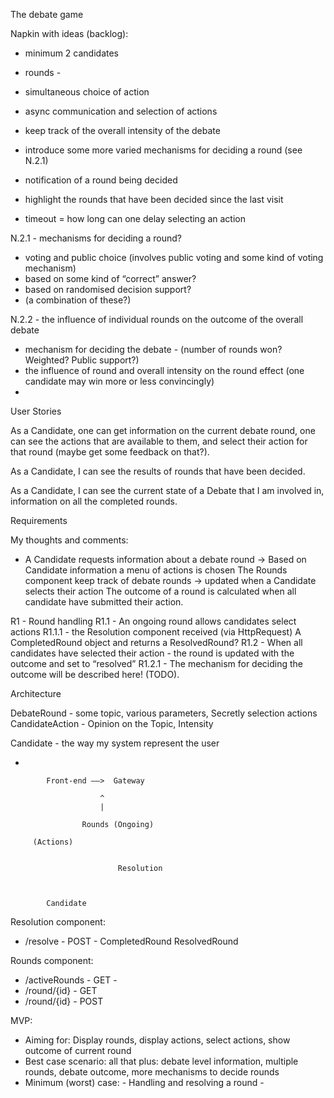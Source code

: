 The debate game

Napkin with ideas (backlog):

- minimum 2 candidates
- rounds -
- simultaneous choice of action
- async communication and selection of actions
- keep track of the overall intensity of the debate

- introduce some more varied mechanisms for deciding a round (see N.2.1)

- notification of a round being decided
- highlight the rounds that have been decided since the last visit

- timeout = how long can one delay selecting an action

N.2.1 - mechanisms for deciding a round?
- voting and public choice (involves public voting and some kind of voting mechanism)
- based on some kind of “correct” answer?
- based on randomised decision support?
- (a combination of these?)


N.2.2 - the influence of individual rounds on the outcome of the overall debate
- mechanism for deciding the debate - (number of rounds won? Weighted? Public support?)
- the influence of round and overall intensity on the round effect (one candidate may win more or less convincingly)
-


User Stories


As a Candidate, one can get information on the current debate round,
one can see the actions that are available to them,
and select their action for that round (maybe get some feedback on that?).

As a Candidate, I can see the results of rounds that have been decided.

As a Candidate, I can see the current state of a Debate that I am involved in,
information on all the completed rounds.



Requirements

My thoughts and comments:
- A Candidate requests information about a debate round ->
  Based on Candidate information a menu of actions is chosen
  The Rounds component keep track of debate rounds -> updated when a Candidate selects their action
  The outcome of a round is calculated when all candidate have submitted their action.



R1 - Round handling
R1.1 - An ongoing round allows candidates select actions
R1.1.1 - the Resolution component received (via HttpRequest) A CompletedRound object and returns a ResolvedRound?
R1.2 - When all candidates have selected their action - the round is updated with the outcome and set to “resolved”
R1.2.1 - The mechanism for deciding the outcome will be described here! (TODO).



Architecture

DebateRound - some topic, various parameters, Secretly selection actions
CandidateAction - Opinion on the Topic, Intensity

Candidate - the way my system represent the user


-

            Front-end ——>  Gateway

						^
						|
			
					Rounds (Ongoing)

		 (Actions) 			


							Resolution



			Candidate






Resolution component:

- /resolve - POST  - CompletedRound
  ResolvedRound


Rounds component:

- /activeRounds - GET -
- /round/{id} - GET
- /round/{id} - POST


MVP:

- Aiming for: Display rounds, display actions, select actions, show outcome of current round
- Best case scenario: all that plus: debate level information, multiple rounds, debate outcome, more mechanisms to decide rounds
- Minimum (worst) case: - Handling and resolving a round - 

